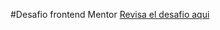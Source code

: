 #Desafio frontend Mentor
[Revisa el desafio aqui](https://www.frontendmentor.oi/challenges/ecommerce-product-page-UPsZ9MJp6)
